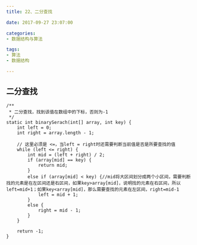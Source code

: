 ```yaml
---
title: 22、二分查找

date: 2017-09-27 23:07:00

categories:
- 数据结构与算法

tags:
- 算法
- 数据结构

---
```


## 二分查找

	/**
	 * 二分查找，找到该值在数组中的下标，否则为-1
	 */
	static int binarySerach(int[] array, int key) {
	    int left = 0;
	    int right = array.length - 1;
	
	    // 这里必须是 <=，当left = right时还需要判断当前值是否是所要查找的值
	    while (left <= right) {
	        int mid = (left + right) / 2;
	        if (array[mid] == key) {
	            return mid;
	        }
	        else if (array[mid] < key) {//mid将大区间划分成两个小区间，需要判断找的元素是在左区间还是右区间，如果key>array[mid]，说明找的元素在右区间，所以left=mid+1；如果key<array[mid]，那么需要查找的元素在左区间，right=mid-1
	            left = mid + 1;
	        }
	        else {
	            right = mid - 1;
	        }
	    }
	
	    return -1;
	}